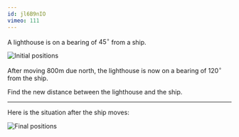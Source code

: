 ```yaml
---
id: jl6B9nIO
vimeo: 111
---
```


A lighthouse is on a bearing of $45^\circ$ from a ship.

![Initial positions](/img/learn/trig-10.svg)

After moving $800\text{m}$ due north, the lighthouse is now on a bearing of $120^\circ$ from the ship.

Find the new distance between the lighthouse and the ship.

---

Here is the situation after the ship moves:

![Final positions](/img/learn/trig-11.svg)

